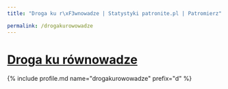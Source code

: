 ```yaml
---
title: "Droga ku r\xF3wnowadze | Statystyki patronite.pl | Patromierz"

permalink: /drogakurowowadze
---
```


# [Droga ku równowadze](https://patronite.pl/drogakurowowadze)

{% include profile.md name="drogakurowowadze" prefix="d" %}
